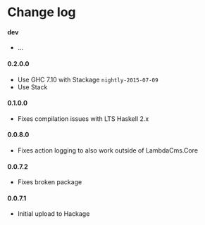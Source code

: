 Change log
==========

#### dev
* ...

#### 0.2.0.0
* Use GHC 7.10 with Stackage `nightly-2015-07-09`
* Use Stack

#### 0.1.0.0
* Fixes compilation issues with LTS Haskell 2.x

#### 0.0.8.0
* Fixes action logging to also work outside of LambdaCms.Core

#### 0.0.7.2
* Fixes broken package

#### 0.0.7.1
* Initial upload to Hackage
